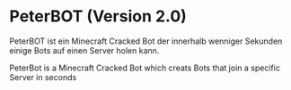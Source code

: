 <html>
  <head>
  </head>
  <body>
    <h1>PeterBOT (Version 2.0)</h1>

PeterBOT ist ein Minecraft Cracked Bot der innerhalb wenniger Sekunden einige Bots auf einen Server holen kann.

PeterBot is a Minecraft Cracked Bot which creats Bots that join a specific Server in seconds
</body>
</html>
